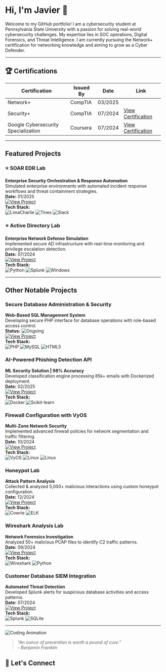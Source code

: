 # Hi, I'm Javier 👋  

Welcome to my GitHub portfolio! I am a cybersecurity student at Pennsylvania State University with a passion for solving real-world cybersecurity challenges. My expertise lies in SOC operations, Digital Forensics, and Threat Intelligence. I am currently pursuing the Network+ certification for networking knowledge and aiming to grow as a Cyber Defender.

---

## 🏆 Certifications
| Certification        | Issued By       | Date        | Link                      |
|----------------------|-----------------|-------------|---------------------------|
| Network+ | CompTIA | 03/2025 | |
| Security+            | CompTIA         | 07/2024     | [View Certification](https://www.credly.com/badges/5386daf1-dd5a-4637-a0f3-fbc3b5e3eaac/public_url) |
| Google Cybersecurity Specialization | Coursera     | 07/2024     | [View Certification](https://www.coursera.org/account/accomplishments/specialization/3KAZ2UT5LSAS) |

---

## Featured Projects  

### ⭐ SOAR EDR Lab
**Enterprise Security Orchestration & Response Automation**  
Simulated enterprise environments with automated incident response workflows and threat containment strategies.  
**Date:** 01/2025  
[![View Project](https://img.shields.io/badge/View-Project-informational)](https://github.com/javo2002/SOAR-EDR)  
**Tech Stack:**  
![LimaCharlie](https://img.shields.io/badge/-LimaCharlie-FF6C37?style=flat&color=rgba(240,240,240,0.6)) 
![Tines](https://img.shields.io/badge/-Tines-00C7B7?style=flat&color=rgba(240,240,240,0.6)) 
![Slack](https://img.shields.io/badge/-Slack-4A154B?style=flat&logo=slack&color=rgba(240,240,240,0.6))

### ⭐ Active Directory Lab  
**Enterprise Network Defense Simulation**  
Implemented secure AD infrastructure with real-time monitoring and privilege escalation detection.  
**Date:** 07/2024  
[![View Project](https://img.shields.io/badge/View-Project-informational)](https://github.com/javo2002/Active-Directory-Analysis)  
**Tech Stack:**  
![Python](https://img.shields.io/badge/-Python-3776AB?style=flat&logo=python&color=rgba(240,240,240,0.6)) 
![Splunk](https://img.shields.io/badge/-Splunk-000000?style=flat&logo=splunk&color=rgba(240,240,240,0.6)) 
![Windows](https://img.shields.io/badge/-Windows-0078D6?style=flat&logo=windows&color=rgba(240,240,240,0.6))

---

## Other Notable Projects

### Secure Database Administration & Security  
**Web-Based SQL Management System**  
Developing secure PHP interface for database operations with role-based access control.  
**Status:** ![Ongoing](https://img.shields.io/badge/Status-Ongoing-blue)  
[![View Project](https://img.shields.io/badge/View-Repo-critical)](https://github.com/javo2002/Database-Security-Webspace)  
**Tech Stack:**  
![PHP](https://img.shields.io/badge/-PHP-777BB4?style=flat&logo=php&color=rgba(240,240,240,0.6)) 
![MySQL](https://img.shields.io/badge/-MySQL-4479A1?style=flat&logo=mysql&color=rgba(240,240,240,0.6)) 
![HTML5](https://img.shields.io/badge/-HTML5-E34F26?style=flat&logo=html5&color=rgba(240,240,240,0.6))

### AI-Powered Phishing Detection API  
**ML Security Solution | 98% Accuracy**  
Developed classification engine processing 85k+ emails with Dockerized deployment.  
**Date:** 02/2025  
[![View Project](https://img.shields.io/badge/View-Project-success)](https://github.com/javo2002/AI-Powered-Phishing-Detection-API)  
**Tech Stack:**  
![Docker](https://img.shields.io/badge/-Docker-2496ED?style=flat&logo=docker&color=rgba(240,240,240,0.6)) 
![Scikit-learn](https://img.shields.io/badge/-Scikit_learn-F7931E?style=flat&logo=scikitlearn&color=rgba(240,240,240,0.6))

### Firewall Configuration with VyOS  
**Multi-Zone Network Security**  
Implemented advanced firewall policies for network segmentation and traffic filtering.  
**Date:** 10/2024  
[![View Project](https://img.shields.io/badge/View-Project-success)](https://github.com/javo2002/Firewall-Configuration-VyOS)  
**Tech Stack:**  
![VyOS](https://img.shields.io/badge/-VyOS-00A8E1?style=flat&color=rgba(240,240,240,0.6)) 
![Linux](https://img.shields.io/badge/-Linux-FCC624?style=flat&logo=linux&color=rgba(240,240,240,0.6))
![Linux](https://img.shields.io/badge/-Linux-FCC624?style=flat&logo=linux&color=rgba(240,240,240,0.6))


### Honeypot Lab  
**Attack Pattern Analysis**  
Collected & analyzed 5,000+ malicious interactions using custom honeypot configuration.  
**Date:** 12/2024  
[![View Project](https://img.shields.io/badge/View-Repo-informational)](https://github.com/javo2002/Cowrie-Honeypot)  
**Tech Stack:**  
![Cowrie](https://img.shields.io/badge/-Cowrie-8A2BE2?style=flat&color=rgba(240,240,240,0.6)) 
![ELK](https://img.shields.io/badge/-ELK_Stack-005571?style=flat&color=rgba(240,240,240,0.6))

### Wireshark Analysis Lab  
**Network Forensics Investigation**  
Analyzed 50+ malicious PCAP files to identify C2 traffic patterns.  
**Date:** 09/2024  
[![View Project](https://img.shields.io/badge/View-Repo-blue)](https://github.com/javo2002/Wireshark-Basics)  
**Tech Stack:**  
![Wireshark](https://img.shields.io/badge/-Wireshark-1679A7?style=flat&color=rgba(240,240,240,0.6)) 
![Python](https://img.shields.io/badge/-Python-3776AB?style=flat&logo=python&color=rgba(240,240,240,0.6))

### Customer Database SIEM Integration  
**Automated Threat Detection**  
Developed Splunk alerts for suspicious database activities and access patterns.  
**Date:** 07/2024  
[![View Project](https://img.shields.io/badge/View-Repo-important)](https://github.com/javo2002/Customer-Database-SIEM-Analysis)  
**Tech Stack:**  
![Splunk](https://img.shields.io/badge/-Splunk-000000?style=flat&logo=splunk&color=rgba(240,240,240,0.8)) 
![SQLite](https://img.shields.io/badge/-SQLite-003B57?style=flat&logo=sqlite&color=rgba(240,240,240,0.8))

---
 
![Coding Animation](https://media.giphy.com/media/13HgwGsXF0aiGY/giphy.gif)
> *"An ounce of prevention is worth a pound of cure."*  
> *– Benjamin Franklin*

## 💬 Let's Connect 
